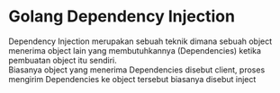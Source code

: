 # Golang Dependency Injection
Dependency Injection merupakan sebuah teknik dimana sebuah object menerima object lain yang membutuhkannya (Dependencies) 
ketika pembuatan object itu sendiri.<br>
Biasanya object yang menerima Dependencies disebut client, proses mengirim Dependencies ke object tersebut biasanya disebut inject
